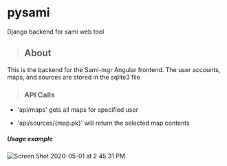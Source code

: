 # pysami
Django backend for sami web tool

> ## About 
 This is the backend for the Sami-mgr Angular frontend. The user accounts, maps, and sources are stored in the sqlite3 file

> ### API Calls

* 'api/maps' gets all maps for specified user

* 'api/sources/{map.pk}' will return the selected map contents

##### Usage example
![Screen Shot 2020-05-01 at 2 45 31 PM](https://user-images.githubusercontent.com/54405058/80837257-14f5ff80-8bbc-11ea-939e-6f827205aeea.png)
